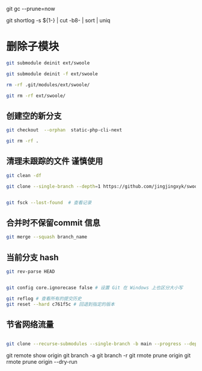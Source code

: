 
git gc --prune=now


git shortlog -s ${1-} |
cut -b8- |
sort | uniq



# 删除子模块
```bash
git submodule deinit ext/swoole

git submodule deinit -f ext/swoole

rm -rf .git/modules/ext/swoole/

git rm -rf ext/swoole/
```

## 创建空的新分支
```bash
git checkout  --orphan  static-php-cli-next

git rm -rf .

```
## 清理未跟踪的文件 谨慎使用
```bash
git clean -df
```

```bash
git clone --single-branch --depth=1 https://github.com/jingjingxyk/swoole-cli.git


git fsck --lost-found  # 查看记录
```

## 合并时不保留commit 信息
```bash
git merge --squash branch_name

```

## 当前分支 hash
```bash
git rev-parse HEAD

```

```bash

git config core.ignorecase false # 设置 Git 在 Windows 上也区分大小写

git reflog # 查看所有的提交历史
git reset --hard c761f5c # 回退到指定的版本

```

## 节省网络流量
```bash

git clone --recurse-submodules --single-branch -b main --progress --depth=1

```

git remote show origin
git branch -a
git branch -r
git rmote prune origin
git rmote prune origin --dry-run
